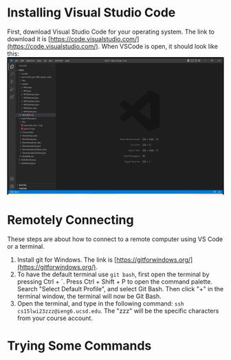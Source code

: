 # Installing Visual Studio Code
First, download Visual Studio Code for your operating system. The link to download it 
is [https://code.visualstudio.com/](https://code.visualstudio.com/). When VSCode is
open, it should look like this:
![Image](vscodewindow.png)

# Remotely Connecting
These steps are about how to connect to a remote computer using VS Code or a terminal.
1. Install git for Windows. The link is [https://gitforwindows.org/](https://gitforwindows.org/).
2. To have the default terminal use `git bash`, first open the terminal by pressing Ctrl + `. Press
Ctrl + Shift + P to open the command palette. Search "Select Default Profile", and select Git Bash. 
Then click "+" in the terminal window, the terminal will now be Git Bash.
3. Open the terminal, and type in the following command: `ssh cs15lwi23zzz@ieng6.ucsd.edu`. The "zzz"
will be the specific characters from your course account.

# Trying Some Commands
